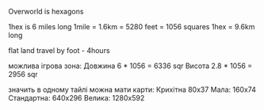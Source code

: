 Overworld is hexagons

1hex is 6 miles long
1mile = 1.6km = 5280 feet = 1056 squares
1hex = 9.6km long

flat land travel by foot - 4hours

можлива ігрова зона:
Довжина 6 * 1056 = 6336 sqr
Висота 2.8 * 1056 = 2956 sqr

значить в одному тайлі можна мати карти:
Крихітна
80х37
Мала:
160x74
Стандартна:
640х296
Велика:
1280х592
